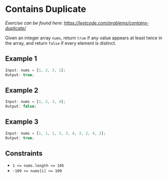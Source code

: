 # Contains Duplicate

_Exercise can be found here: <https://leetcode.com/problems/contains-duplicate/>_

Given an integer array `nums`, return `true` if any value appears at least twice in the array, and return `false` if every element is distinct.

## Example 1

```javascript
Input: nums = [1, 2, 3, 1];
Output: true;
```

## Example 2

```javascript
Input: nums = [1, 2, 3, 4];
Output: false;
```

## Example 3

```javascript
Input: nums = [1, 1, 1, 3, 3, 4, 3, 2, 4, 2];
Output: true;
```

## Constraints

- `1 <= nums.length <= 105`
- `-109 <= nums[i] <= 109`
